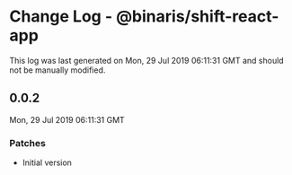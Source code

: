 # Change Log - @binaris/shift-react-app

This log was last generated on Mon, 29 Jul 2019 06:11:31 GMT and should not be manually modified.

## 0.0.2
Mon, 29 Jul 2019 06:11:31 GMT

### Patches

- Initial version

